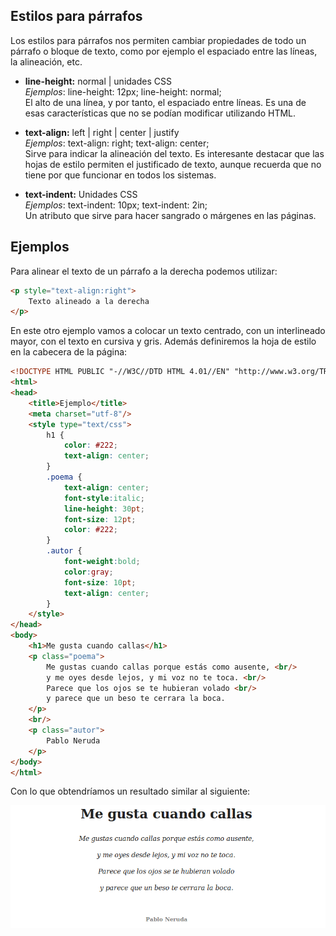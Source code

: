 ## Estilos para párrafos

Los estilos para párrafos nos permiten cambiar propiedades de todo un párrafo o bloque de texto, como por ejemplo el espaciado entre las líneas, la alineación, etc.

* **line-height:** normal | unidades CSS <br/>
*Ejemplos*: line-height: 12px; line-height: normal; <br/>
El alto de una línea, y por tanto, el espaciado entre líneas. Es una de esas características que no se podían modificar utilizando HTML.

* **text-align:** left | right | center | justify <br/>
*Ejemplos*: text-align: right; text-align: center;<br/>
Sirve para indicar la alineación del texto. Es interesante destacar que las hojas de estilo permiten el justificado de texto, aunque recuerda que no tiene por que funcionar en todos los sistemas.

* **text-indent:** Unidades CSS<br/>
*Ejemplos*: text-indent: 10px; text-indent: 2in; <br/>
Un atributo que sirve para hacer sangrado o márgenes en las páginas.



## Ejemplos

Para alinear el texto de un párrafo a la derecha podemos utilizar: 

```html
<p style="text-align:right">
    Texto alineado a la derecha
</p>
```


En este otro ejemplo vamos a colocar un texto centrado, con un interlineado mayor, con el texto en cursiva y gris. Además definiremos la hoja de estilo en la cabecera de la página: 

```html
<!DOCTYPE HTML PUBLIC "-//W3C//DTD HTML 4.01//EN" "http://www.w3.org/TR/html4/strict.dtd">
<html>
<head>
    <title>Ejemplo</title>
    <meta charset="utf-8"/>
    <style type="text/css">
        h1 {
            color: #222;
            text-align: center;
        }
        .poema {
            text-align: center;
            font-style:italic; 
            line-height: 30pt;
            font-size: 12pt;
            color: #222;
        }
        .autor {
            font-weight:bold; 
            color:gray;
            font-size: 10pt;
            text-align: center;
        }
    </style>
</head>
<body>
    <h1>Me gusta cuando callas</h1>
    <p class="poema">
        Me gustas cuando callas porque estás como ausente, <br/>
        y me oyes desde lejos, y mi voz no te toca. <br/>
        Parece que los ojos se te hubieran volado <br/>
        y parece que un beso te cerrara la boca.
    </p>
    <br/>
    <p class="autor">
        Pablo Neruda
    </p>
</body>
</html>
```

Con lo que obtendríamos un resultado similar al siguiente:

![](images/ejemplo_css_estilos_parrafo.png)

